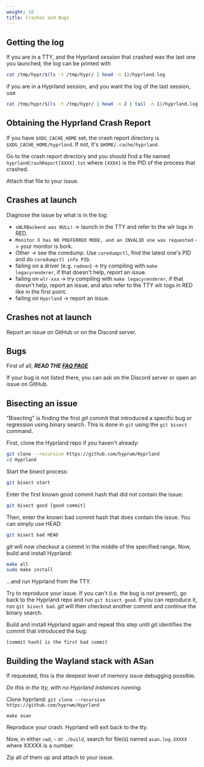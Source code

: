 ```yaml
---
weight: 10
title: Crashes and Bugs
---
```


## Getting the log

If you are in a TTY, and the Hyprland session that crashed was the last one you
launched, the log can be printed with

```sh
cat /tmp/hypr/$(ls -t /tmp/hypr/ | head -n 1)/hyprland.log
```

if you are in a Hyprland session, and you want the log of the last session, use

```sh
cat /tmp/hypr/$(ls -t /tmp/hypr/ | head -n 2 | tail -n 1)/hyprland.log
```

## Obtaining the Hyprland Crash Report

If you have `$XDG_CACHE_HOME` set, the crash report directory is
`$XDG_CACHE_HOME/hyprland`. If not, it's `$HOME/.cache/hyprland`.

Go to the crash report directory and you should find a file named
`hyprlandCrashReport[XXXX].txt` where `[XXXX]` is the PID of the process that
crashed.

Attach that file to your issue.

## Crashes at launch

Diagnose the issue by what is in the log:

- `sWLRBackend was NULL!` -> launch in the TTY and refer to the wlr logs in RED.
- `Monitor X has NO PREFERRED MODE, and an INVALID one was requested` -> your
  monitor is bork.
- Other -> see the coredump. Use `coredumpctl`, find the latest one's PID and do
  `coredumpctl info PID`.
- failing on a driver (e.g. `radeon`) -> try compiling with
  `make legacyrenderer`, if that doesn't help, report an issue.
- failing on `wlr-xxx` -> try compiling with `make legacyrenderer`, if that
  doesn't help, report an issue, and also refer to the TTY wlr logs in RED like
  in the first point.
- failing on `Hyprland` -> report an issue.

## Crashes not at launch

Report an issue on GitHub or on the Discord server.

## Bugs

First of all, **_READ THE [FAQ PAGE](../FAQ)_**

If your bug is not listed there, you can ask on the Discord server or open an
issue on GitHub.

## Bisecting an issue

"Bisecting" is finding the first _git_ commit that introduced a specific bug or
regression using binary search. This is done in `git` using the `git bisect` command.

First, clone the Hyprland repo if you haven't already:

```sh
git clone --recursive https://github.com/hyprwm/Hyprland
cd Hyprland
```

Start the bisect process:

```sh
git bisect start
```

Enter the first known good commit hash that did not contain the issue:

```sh
git bisect good [good commit]
```

Then, enter the known bad commit hash that does contain the issue. You can simply use HEAD:

```sh
git bisect bad HEAD
```

_git_ will now checkout a commit in the middle of the specified range.
Now, build and install Hyprland:

```sh
make all
sudo make install
```

...and run Hyprland from the TTY.

Try to reproduce your issue. If you can't (i.e. the bug is not present), go back to the
Hyprland repo and run `git bisect good`. If you can reproduce it, run `git bisect bad`.
_git_ will then checkout another commit and continue the binary search.

Build and install Hyprland again and repeat this step until _git_ identifies the
commit that introduced the bug:

```
[commit hash] is the first bad commit
```

## Building the Wayland stack with ASan

If requested, this is the deepest level of memory issue debugging possible.

_Do this in the tty, with no Hyprland instances running._

Clone hyprland: `git clone --recursive https://github.com/hyprwm/Hyprland`

`make asan`

Reproduce your crash. Hyprland will exit back to the tty.

Now, in either `cwd`, `~` or `./build`, search for file(s) named
`asan.log.XXXXX` where XXXXX is a number.

Zip all of them up and attach to your issue.
